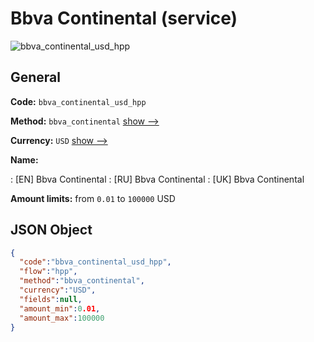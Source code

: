 
# Bbva Continental (service) 
![bbva_continental_usd_hpp](https://static.openfintech.io/payment_methods/bbva_continental_usd_hpp/logo.svg?w=400&c=v0.59.26#w200)  

## General 
 
**Code:** `bbva_continental_usd_hpp` 
 
**Method:** `bbva_continental` 
 [show -->](/payment-methods/bbva_continental/) 
 
**Currency:** `USD` [show -->](/currencies/USD/) 
 
**Name:** 
 
:	[EN] Bbva Continental 
:	[RU] Bbva Continental 
:	[UK] Bbva Continental 
 
**Amount limits:** from `0.01` to `100000` USD 

## JSON Object 

```json
{
  "code":"bbva_continental_usd_hpp",
  "flow":"hpp",
  "method":"bbva_continental",
  "currency":"USD",
  "fields":null,
  "amount_min":0.01,
  "amount_max":100000
}
```  
